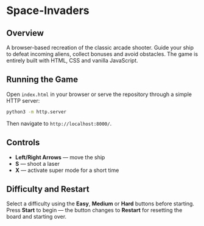 # Space-Invaders

## Overview
A browser-based recreation of the classic arcade shooter. Guide your ship to defeat incoming aliens, collect bonuses and avoid obstacles. The game is entirely built with HTML, CSS and vanilla JavaScript.

## Running the Game
Open `index.html` in your browser or serve the repository through a simple HTTP server:

```bash
python3 -m http.server
```

Then navigate to `http://localhost:8000/`.

## Controls
- **Left/Right Arrows** &mdash; move the ship
- **S** &mdash; shoot a laser
- **X** &mdash; activate super mode for a short time

## Difficulty and Restart
Select a difficulty using the **Easy**, **Medium** or **Hard** buttons before starting. Press **Start** to begin &mdash; the button changes to **Restart** for resetting the board and starting over.
